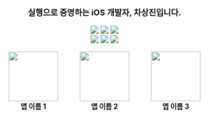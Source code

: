 <h3 align="center">
실행으로 증명하는 iOS 개발자, 차상진입니다.
</h3>
  
<p align="center">
<!-- <img src="https://img.shields.io/badge/Swift-F05138?style=flat-square&logo=Swift&logoColor=white"/></a> -->
<!-- <img src="https://img.shields.io/badge/iOS-000000?style=flat-square&logo=iOS&logoColor=white"/></a> -->
  <img src="https://img.shields.io/badge/SwiftUI-F05138?style=flat-square&logo=Swift&logoColor=white"/></a>
  <img src="https://img.shields.io/badge/UIKit-FFFFFF?style=flat-square&logo=Swift&logoColor=orange"/></a>
  <img src="https://img.shields.io/badge/RxSwift-FF4CB3?style=flat-square&logo=reactivex&logoColor=pink"/></a>
<br>
<img src="https://img.shields.io/badge/Xcode-147EFB?style=flat-square&logo=Xcode&logoColor=white"/></a>
<img src="https://img.shields.io/badge/Figma-A259FF?style=flat-square&logo=Figma&logoColor=white"/></a>
<img src="https://img.shields.io/badge/Notion-000000?style=flat-square&logo=Notion&logoColor=white"/></a>

</p>


<!--
[Top language by commit](http://github-profile-summary-cards.vercel.app/api/cards/most-commit-language?username=SsangG77&theme=tokyonight)
![Top language by repo](http://github-profile-summary-cards.vercel.app/api/cards/repos-per-language?username=SsangG77&theme=tokyonight)

[![Jeasung's github stats](https://github-readme-stats.vercel.app/api?username=SsangG77)](https://github.com/anuraghazra/github-readme-stats)
-->

<div align="center">
  <div style="display: inline-block; text-align: center; margin: 0 20px; vertical-align: top;">
    <img src="이미지1.png" width="100" height="100"><br>
    <strong>앱 이름 1</strong>
  </div>
  <div style="display: inline-block; text-align: center; margin: 0 20px; vertical-align: top;">
    <img src="이미지2.png" width="100" height="100"><br>
    <strong>앱 이름 2</strong>
  </div>
  <div style="display: inline-block; text-align: center; margin: 0 20px; vertical-align: top;">
    <img src="이미지3.png" width="100" height="100"><br>
    <strong>앱 이름 3</strong>
  </div>
</div>
